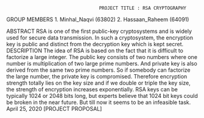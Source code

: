                                       PROJECT TITLE : RSA CRYPTOGRAPHY                              

GROUP MEMBERS
    1. Minhal_Naqvi (63802)
    2. Hassaan_Raheem (64091)
	 
ABSTRACT 
	RSA is one of the first public-key cryptosystems and is widely used for secure data transmission. In such a cryptosystem, the 		encryption key is public and distinct from the decryption key which is kept secret. 
DESCRIPTION 
	The idea of RSA is based on the fact that it is difficult to factorize a large integer. The public key consists of two numbers 		where one number is multiplication of two large prime numbers. And private key is also derived from the same two prime numbers. So 	   if somebody can factorize the large number, the private key is compromised. Therefore encryption strength totally lies on the key 	     size and if we double or triple the key size, the strength of encryption increases exponentially. RSA keys can be typically 1024 	      or 2048 bits long, but experts believe that 1024 bit keys could be broken in the near future. But till now it seems to be an 		infeasible task.  
                                                                                               April 25, 2020 	[PROJECT PROPOSAL] 
 
 
 



